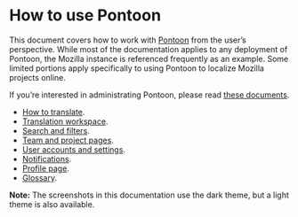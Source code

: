 # How to use Pontoon

This document covers how to work with [Pontoon](https://pontoon.mozilla.org/) from the user’s perspective. While most of the documentation applies to any deployment of Pontoon, the Mozilla instance is referenced frequently as an example. Some limited portions apply specifically to using Pontoon to localize Mozilla projects online.

If you’re interested in administrating Pontoon, please read [these documents](https://mozilla-l10n.github.io/documentation/tools/pontoon/index.html).

* [How to translate](translate.md).
* [Translation workspace](workspace.md).
* [Search and filters](search_filters.md).
* [Team and project pages](teams_projects.md).
* [User accounts and settings](users.md).
* [Notifications](notifications.md).
* [Profile page](profile.md).
* [Glossary](glossary.md).

**Note:** The screenshots in this documentation use the dark theme, but a light theme is also available.
